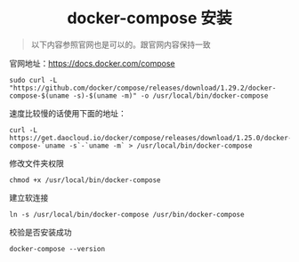 <h1 align = "center">docker-compose 安装</h1>

> 以下内容参照官网也是可以的。跟官网内容保持一致

官网地址：https://docs.docker.com/compose

```shell
sudo curl -L "https://github.com/docker/compose/releases/download/1.29.2/docker-compose-$(uname -s)-$(uname -m)" -o /usr/local/bin/docker-compose
```

速度比较慢的话使用下面的地址：

```shell
curl -L https://get.daocloud.io/docker/compose/releases/download/1.25.0/docker-compose-`uname -s`-`uname -m` > /usr/local/bin/docker-compose

```

修改文件夹权限

```shell
chmod +x /usr/local/bin/docker-compose
```

建立软连接

```shell
ln -s /usr/local/bin/docker-compose /usr/bin/docker-compose
```

校验是否安装成功

```shell
docker-compose --version
```
